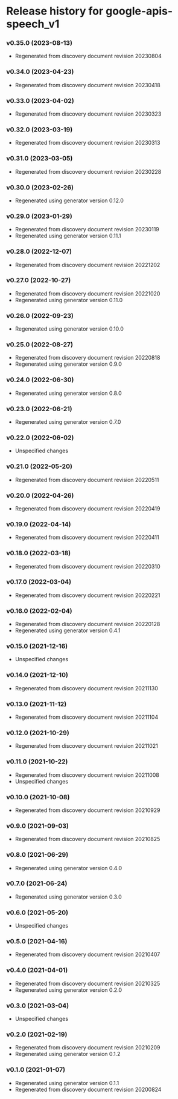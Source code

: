 # Release history for google-apis-speech_v1

### v0.35.0 (2023-08-13)

* Regenerated from discovery document revision 20230804

### v0.34.0 (2023-04-23)

* Regenerated from discovery document revision 20230418

### v0.33.0 (2023-04-02)

* Regenerated from discovery document revision 20230323

### v0.32.0 (2023-03-19)

* Regenerated from discovery document revision 20230313

### v0.31.0 (2023-03-05)

* Regenerated from discovery document revision 20230228

### v0.30.0 (2023-02-26)

* Regenerated using generator version 0.12.0

### v0.29.0 (2023-01-29)

* Regenerated from discovery document revision 20230119
* Regenerated using generator version 0.11.1

### v0.28.0 (2022-12-07)

* Regenerated from discovery document revision 20221202

### v0.27.0 (2022-10-27)

* Regenerated from discovery document revision 20221020
* Regenerated using generator version 0.11.0

### v0.26.0 (2022-09-23)

* Regenerated using generator version 0.10.0

### v0.25.0 (2022-08-27)

* Regenerated from discovery document revision 20220818
* Regenerated using generator version 0.9.0

### v0.24.0 (2022-06-30)

* Regenerated using generator version 0.8.0

### v0.23.0 (2022-06-21)

* Regenerated using generator version 0.7.0

### v0.22.0 (2022-06-02)

* Unspecified changes

### v0.21.0 (2022-05-20)

* Regenerated from discovery document revision 20220511

### v0.20.0 (2022-04-26)

* Regenerated from discovery document revision 20220419

### v0.19.0 (2022-04-14)

* Regenerated from discovery document revision 20220411

### v0.18.0 (2022-03-18)

* Regenerated from discovery document revision 20220310

### v0.17.0 (2022-03-04)

* Regenerated from discovery document revision 20220221

### v0.16.0 (2022-02-04)

* Regenerated from discovery document revision 20220128
* Regenerated using generator version 0.4.1

### v0.15.0 (2021-12-16)

* Unspecified changes

### v0.14.0 (2021-12-10)

* Regenerated from discovery document revision 20211130

### v0.13.0 (2021-11-12)

* Regenerated from discovery document revision 20211104

### v0.12.0 (2021-10-29)

* Regenerated from discovery document revision 20211021

### v0.11.0 (2021-10-22)

* Regenerated from discovery document revision 20211008
* Unspecified changes

### v0.10.0 (2021-10-08)

* Regenerated from discovery document revision 20210929

### v0.9.0 (2021-09-03)

* Regenerated from discovery document revision 20210825

### v0.8.0 (2021-06-29)

* Regenerated using generator version 0.4.0

### v0.7.0 (2021-06-24)

* Regenerated using generator version 0.3.0

### v0.6.0 (2021-05-20)

* Unspecified changes

### v0.5.0 (2021-04-16)

* Regenerated from discovery document revision 20210407

### v0.4.0 (2021-04-01)

* Regenerated from discovery document revision 20210325
* Regenerated using generator version 0.2.0

### v0.3.0 (2021-03-04)

* Unspecified changes

### v0.2.0 (2021-02-19)

* Regenerated from discovery document revision 20210209
* Regenerated using generator version 0.1.2

### v0.1.0 (2021-01-07)

* Regenerated using generator version 0.1.1
* Regenerated from discovery document revision 20200824

